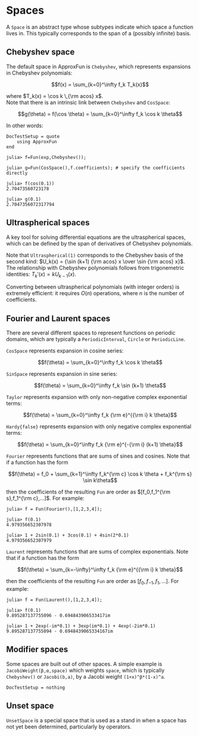 # Spaces

A `Space` is an abstract type whose subtypes indicate which space a function lives in.
This typically corresponds to the span of a (possibly infinite) basis.

## Chebyshev space

The default space in ApproxFun is `Chebyshev`, which represents expansions
in Chebyshev polynomials:

$$f(x) = \sum_{k=0}^\infty f_k T_k(x)$$

where $T_k(x) = \cos k \,{\rm acos} x$.  
Note that there is an intrinsic link between `Chebyshev` and `CosSpace`:  

$$g(\theta) = f(\cos \theta) = \sum_{k=0}^\infty f_k \cos k \theta$$

In other words:
```@meta
DocTestSetup = quote
    using ApproxFun
end
```
```jldoctest
julia> f=Fun(exp,Chebyshev());

julia> g=Fun(CosSpace(),f.coefficients); # specify the coefficients directly

julia> f(cos(0.1))
2.70473560723178

julia> g(0.1)
2.7047356072317794
```

## Ultraspherical spaces

A key tool for solving differential equations are the ultraspherical spaces,
which can be defined by the span of derivatives of Chebyshev polynomials.  

Note that `Ultraspherical(1)` corresponds to the Chebyshev basis of the
second kind: $U_k(x) = {\sin (k+1) {\rm acos} x \over \sin {\rm acos} x}$.  
The relationship with Chebyshev polynomials follows from trigonemetric
identities: $T_k'(x) = k U_{k-1}(x)$.  

Converting between ultraspherical polynomials (with integer orders) is
extremely efficient: it requires $O(n)$ operations, where $n$ is the number of coefficients.

## Fourier and Laurent spaces

There are several different spaces to represent functions on periodic domains,
which are typically a `PeriodicInterval`, `Circle` or `PeriodicLine`.  

`CosSpace` represents expansion in cosine series:

$$f(\theta) = \sum_{k=0}^\infty f_k \cos k \theta$$

`SinSpace` represents expansion in sine series:

$$f(\theta) = \sum_{k=0}^\infty f_k \sin (k+1) \theta$$

`Taylor` represents expansion with only non-negative complex exponential terms:

$$f(\theta) = \sum_{k=0}^\infty f_k {\rm e}^{{\rm i} k \theta}$$

`Hardy{false}` represents expansion with only negative complex exponential terms:

$$f(\theta) = \sum_{k=0}^\infty f_k {\rm e}^{-{\rm i} (k+1) \theta}$$

`Fourier` represents functions that are sums of sines and cosines.  Note that
if a function has the form

$$f(\theta) = f_0 + \sum_{k=1}^\infty f_k^{\rm c} \cos k \theta + f_k^{\rm s} \sin k\theta$$

then the coefficients of the resulting `Fun` are order as $[f_0,f_1^{\rm s},f_1^{\rm c},…]$.
For example:

```jldoctest
julia> f = Fun(Fourier(),[1,2,3,4]);

julia> f(0.1)
4.979356652307978

julia> 1 + 2sin(0.1) + 3cos(0.1) + 4sin(2*0.1)
4.979356652307979
```

`Laurent` represents functions that are sums of complex exponentials.  Note that
if a function has the form

$$f(\theta) = \sum_{k=-\infty}^\infty f_k {\rm e}^{{\rm i} k \theta}$$

then the coefficients of the resulting `Fun` are order as $[f_0,f_{-1},f_1,…]$.
For example:

```jldoctest
julia> f = Fun(Laurent(),[1,2,3,4]);

julia> f(0.1)
9.895287137755096 - 0.694843906533417im

julia> 1 + 2exp(-im*0.1) + 3exp(im*0.1) + 4exp(-2im*0.1)
9.895287137755094 - 0.6948439065334167im
```



## Modifier spaces

Some spaces are built out of other spaces.  A simple example is `JacobiWeight(β,α,space)`
which weights `space`, which is typically `Chebyshev()` or `Jacobi(b,a)`,
 by a Jacobi weight `(1+x)^β*(1-x)^a`.


 ```@meta
 DocTestSetup = nothing
 ```


## Unset space

`UnsetSpace` is a special space that is used as a stand in when a
space has not yet been determined, particularly by operators.  
